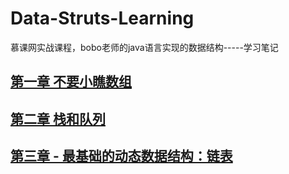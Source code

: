 # Data-Struts-Learning
慕课网实战课程，bobo老师的java语言实现的数据结构-----学习笔记
## [第一章 不要小瞧数组](https://github.com/unlimitbladeworks/Data-Struts-Learning/tree/master/Chapter1-Array) ##


## [第二章 栈和队列](https://github.com/unlimitbladeworks/Data-Struts-Learning/tree/master/Chapter2-Stacks-Queues) ##

## [第三章 - 最基础的动态数据结构：链表](https://github.com/unlimitbladeworks/Data-Struts-Learning/tree/master/Chapter3-LinkedList) ##